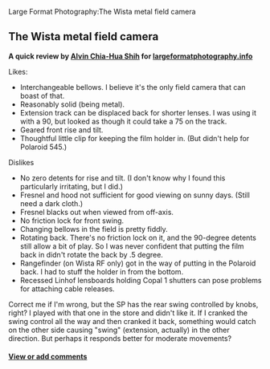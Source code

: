 Large Format Photography:The Wista metal field camera

The Wista metal field camera
----------------------------

**A quick review by [Alvin Chia-Hua Shih](mailto:acs@cs.toronto.edu) for
[largeformatphotography.info](/)**

Likes:

-   Interchangeable bellows. I believe it's the only field camera that
    can boast of that.
-   Reasonably solid (being metal).
-   Extension track can be displaced back for shorter lenses. I was
    using it with a 90, but looked as though it could take a 75 on the
    track.
-   Geared front rise and tilt.
-   Thoughtful little clip for keeping the film holder in. (But didn't
    help for Polaroid 545.)

Dislikes

-   No zero detents for rise and tilt. (I don't know why I found this
    particularly irritating, but I did.)
-   Fresnel and hood not sufficient for good viewing on sunny days.
    (Still need a dark cloth.)
-   Fresnel blacks out when viewed from off-axis.
-   No friction lock for front swing.
-   Changing bellows in the field is pretty fiddly.
-   Rotating back. There's no friction lock on it, and the 90-degree
    detents still allow a bit of play. So I was never confident that
    putting the film back in didn't rotate the back by .5 degree.
-   Rangefinder (on Wista RF only) got in the way of putting in the
    Polaroid back. I had to stuff the holder in from the bottom.
-   Recessed Linhof lensboards holding Copal 1 shutters can pose
    problems for attaching cable releases.

Correct me if I'm wrong, but the SP has the rear swing controlled by
knobs, right? I played with that one in the store and didn't like it. If
I cranked the swing control all the way and then cranked it back,
something would catch on the other side causing "swing" (extension,
actually) in the other direction. But perhaps it responds better for
moderate movements?

#### [View or add comments](http://www.greenspun.com/com/qtluong/photography/lf/wista.html)
